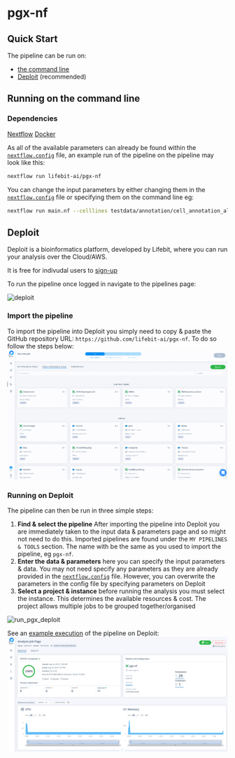 # pgx-nf

## Quick Start
The pipeline can be run on:
* [the command line](#running-on-the-command-line)
* [Deploit](#deploit) (recommended)

## Running on the command line

### Dependencies 
[Nextflow](https://www.nextflow.io/)
[Docker](https://www.docker.com/)

As all of the available parameters can already be found within the [`nextflow.config`](nextflow.config) file, an example run of the pipeline on the pipeline may look like this:

```bash
nextflow run lifebit-ai/pgx-nf
```

You can change the input parameters by either changing them in the [`nextflow.config`](nextflow.config) file or specifying them on the command line eg:
```bash
nextflow run main.nf --celllines testdata/annotation/cell_annotation_all.csv
```

## Deploit

Deploit is a bioinformatics platform, developed by Lifebit, where you can run your analysis over the Cloud/AWS.

It is free for indivudal users to [sign-up](https://deploit.lifebit.ai/register)

To run the pipeline once logged in navigate to the pipelines page:

![deploit](https://raw.githubusercontent.com/lifebit-ai/ecw-converter/master/images/deploit.png)

### Import the pipeline
To import the pipeline into Deploit you simply need to copy & paste the GitHub repository URL: `https://github.com/lifebit-ai/pgx-nf`. To do so follow the steps below:
![import_pgx_deploit](https://raw.githubusercontent.com/lifebit-ai/images/master/pgx-nf/import_pgx.gif)


### Running on Deploit

The pipeline can then be run in three simple steps:
1. **Find & select the pipeline** After importing the pipeline into Deploit you are immediately taken to the input data & parameters page and so might not need to do this. Imported pipelines are found under the `MY PIPELINES & TOOLS` section. The name with be the same as you used to import the pipeline, eg `pgx-nf`. 
2. **Enter the data & parameters** here you can specify the input parameters & data. You may not need specify any parameters as they are already provided in the [`nextflow.config`](nextflow.config) file. However, you can overwrite the parameters in the config file by specifying parameters on Deploit
3. **Select a project & instance** before running the analysis you must select the instance. This determines the available resources & cost. The project allows multiple jobs to be grouped together/organised

![run_pgx_deploit](https://github.com/lifebit-ai/images/blob/master/pgx-nf/run_pgx.gif)

See an [example execution](https://deploit.lifebit.ai/public/jobs/5d5687c7266ca500c4085c9b) of the pipeline on Deploit:
[![pgx_job_page](https://raw.githubusercontent.com/lifebit-ai/images/master/pgx-nf/pgx_job_page.png)](https://deploit.lifebit.ai/public/jobs/5cc2e65702877100b2bb96e6)